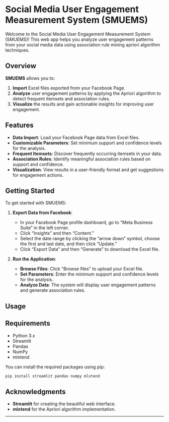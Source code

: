 # Social Media User Engagement Measurement System (SMUEMS)

Welcome to the Social Media User Engagement Measurement System (SMUEMS)! This web app helps you analyze user engagement patterns from your social media data using association rule mining apriori algorithm techniques. 

## Overview

**SMUEMS** allows you to:
1. **Import** Excel files exported from your Facebook Page.
2. **Analyze** user engagement patterns by applying the Apriori algorithm to detect frequent itemsets and association rules.
3. **Visualize** the results and gain actionable insights for improving user engagement.

## Features

- **Data Import**: Load your Facebook Page data from Excel files.
- **Customizable Parameters**: Set minimum support and confidence levels for the analysis.
- **Frequent Itemsets**: Discover frequently occurring itemsets in your data.
- **Association Rules**: Identify meaningful association rules based on support and confidence.
- **Visualization**: View results in a user-friendly format and get suggestions for engagement actions.

## Getting Started

To get started with SMUEMS:

1. **Export Data from Facebook**:
   - In your Facebook Page profile dashboard, go to “Meta Business Suite” in the left corner.
   - Click “Insights” and then “Content.”
   - Select the date range by clicking the “arrow down” symbol, choose the first and last date, and then click “Update.”
   - Click “Export Data” and then “Generate” to download the Excel file.

2. **Run the Application**:
   - **Browse Files**: Click "Browse files" to upload your Excel file.
   - **Set Parameters**: Enter the minimum support and confidence levels for the analysis.
   - **Analyze Data**: The system will display user engagement patterns and generate association rules.

## Usage

## Requirements

- Python 3.x
- Streamlit
- Pandas
- NumPy
- mlxtend

You can install the required packages using pip:

```bash
pip install streamlit pandas numpy mlxtend
```

## Acknowledgments

- **Streamlit** for creating the beautiful web interface.
- **mlxtend** for the Apriori algorithm implementation.

---
